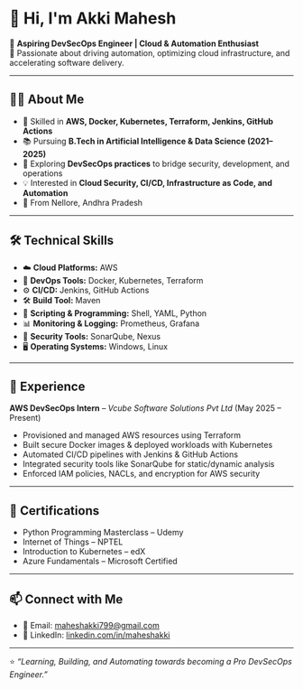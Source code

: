 # 👋 Hi, I'm Akki Mahesh  

🚀 **Aspiring DevSecOps Engineer | Cloud & Automation Enthusiast**  
🎯 Passionate about driving automation, optimizing cloud infrastructure, and accelerating software delivery.  

---

## 🧑‍💻 About Me  
- 🔧 Skilled in **AWS, Docker, Kubernetes, Terraform, Jenkins, GitHub Actions**  
- 📚 Pursuing **B.Tech in Artificial Intelligence & Data Science (2021–2025)**  
- 🌱 Exploring **DevSecOps practices** to bridge security, development, and operations  
- 💡 Interested in **Cloud Security, CI/CD, Infrastructure as Code, and Automation**  
- 📍 From Nellore, Andhra Pradesh  

---

## 🛠️ Technical Skills  
- ☁️ **Cloud Platforms:** AWS  
- 🐳 **DevOps Tools:** Docker, Kubernetes, Terraform  
- ⚙️ **CI/CD:** Jenkins, GitHub Actions  
- 🛠️ **Build Tool:** Maven  
- 📝 **Scripting & Programming:** Shell, YAML, Python  
- 📊 **Monitoring & Logging:** Prometheus, Grafana  
- 🔐 **Security Tools:** SonarQube, Nexus  
- 🖥️ **Operating Systems:** Windows, Linux  

---

## 💼 Experience  
**AWS DevSecOps Intern** – *Vcube Software Solutions Pvt Ltd* (May 2025 – Present)  
- Provisioned and managed AWS resources using Terraform  
- Built secure Docker images & deployed workloads with Kubernetes  
- Automated CI/CD pipelines with Jenkins & GitHub Actions  
- Integrated security tools like SonarQube for static/dynamic analysis  
- Enforced IAM policies, NACLs, and encryption for AWS security  

---

## 📜 Certifications  
- Python Programming Masterclass – Udemy  
- Internet of Things – NPTEL  
- Introduction to Kubernetes – edX  
- Azure Fundamentals – Microsoft Certified  

---

## 📫 Connect with Me  
- 📧 Email: [maheshakki799@gmail.com](mailto:maheshakki799@gmail.com)  
- 💼 LinkedIn: [linkedin.com/in/maheshakki](https://linkedin.com/in/maheshakki)    

---

⭐️ *“Learning, Building, and Automating towards becoming a Pro DevSecOps Engineer.”*  
